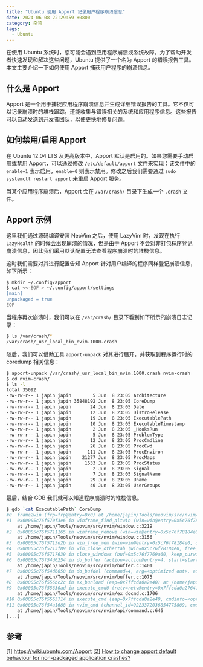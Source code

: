 ```yaml
---
title: "Ubuntu 使用 Apport 记录用户程序崩溃信息"
date: 2024-06-08 22:29:59 +0800
category: 杂项
tags:
  - Ubuntu
---
```


在使用 Ubuntu 系统时，您可能会遇到应用程序崩溃或系统故障。为了帮助开发者快速发现和解决这些问题，Ubuntu 提供了一个名为 Apport 的错误报告工具。本文主要介绍一下如何使用 Apport 捕获用户程序的崩溃信息。

<!-- more -->

## 什么是 Apport

Apport 是一个用于捕捉应用程序崩溃信息并生成详细错误报告的工具。它不仅可以记录崩溃时的堆栈跟踪，还能收集与错误相关的系统和应用程序信息。这些报告可以自动发送到开发者团队，以便更快地修复问题。

## 如何禁用/启用 Apport

在 Ubuntu 12.04 LTS 及更高版本中，Apport 默认是启用的。如果您需要手动启用或禁用 Apport，可以通过修改 `/etc/default/apport` 文件来实现：该文件中的 `enable=1` 表示启用，`enable=0` 则表示禁用。修改之后我们需要通过 `sudo systemctl restart apport` 来重启 Apport 服务。

当某个应用程序崩溃后，Apport 会在 `/var/crash/` 目录下生成一个 `.crash` 文件。

## Apport 示例

这里我们通过源码编译安装 NeoVim 之后，使用 LazyVim 时，发现在执行 `LazyHealth` 的时候会出现崩溃的情况，但是由于 Apport 不会对非打包程序登记崩溃信息，因此我们采用默认配置无法查看程序崩溃时的堆栈信息。

这时我们需要对其进行配置告知 Apport 针对用户编译的程序同样登记崩溃信息，如下所示：

``` bash
$ mkdir ~/.config/apport
$ cat <<-EOF > ~/.config/apport/settings
[main]
unpackaged = true
EOF
```

当程序再次崩溃时，我们可以在 `/var/crash/` 目录下看到如下所示的崩溃日志记录：

``` bash
$ ls /var/crash/*
/var/crash/_usr_local_bin_nvim.1000.crash
```

随后，我们可以借助工具 `apport-unpack` 对其进行展开，并获取到程序运行时的 coredump 相关信息：

``` bash
$ apport-unpack /var/crash/_usr_local_bin_nvim.1000.crash nvim-crash
$ cd nvim-crash/
$ ls -l
total 35092
-rw-rw-r-- 1 japin japin        5 Jun  8 23:05 Architecture
-rw-rw-r-- 1 japin japin 35848192 Jun  8 23:05 CoreDump
-rw-rw-r-- 1 japin japin       24 Jun  8 23:05 Date
-rw-rw-r-- 1 japin japin       12 Jun  8 23:05 DistroRelease
-rw-rw-r-- 1 japin japin       19 Jun  8 23:05 ExecutablePath
-rw-rw-r-- 1 japin japin       10 Jun  8 23:05 ExecutableTimestamp
-rw-rw-r-- 1 japin japin        2 Jun  8 23:05 _HooksRun
-rw-rw-r-- 1 japin japin        5 Jun  8 23:05 ProblemType
-rw-rw-r-- 1 japin japin       12 Jun  8 23:05 ProcCmdline
-rw-rw-r-- 1 japin japin       26 Jun  8 23:05 ProcCwd
-rw-rw-r-- 1 japin japin      111 Jun  8 23:05 ProcEnviron
-rw-rw-r-- 1 japin japin    21277 Jun  8 23:05 ProcMaps
-rw-rw-r-- 1 japin japin     1533 Jun  8 23:05 ProcStatus
-rw-rw-r-- 1 japin japin        2 Jun  8 23:05 Signal
-rw-rw-r-- 1 japin japin        7 Jun  8 23:05 SignalName
-rw-rw-r-- 1 japin japin       29 Jun  8 23:05 Uname
-rw-rw-r-- 1 japin japin       40 Jun  8 23:05 UserGroups
```

最后，结合 GDB 我们就可以知道程序崩溃时的堆栈信息。

``` bash
$ gdb `cat ExecutablePath` CoreDump
#0  frame2win (frp=frp@entry=0x0) at /home/japin/Tools/neovim/src/nvim/window.c:3473
#1  0x00005c76f570f3e6 in winframe_find_altwin (win=win@entry=0x5c76f78184e0, dirp=dirp@entry=0x7ffcda0a259c, tp=tp@entry=0x5c76f779c930, altfr=altfr@entry=0x7ffcda0a2520)
    at /home/japin/Tools/neovim/src/nvim/window.c:3219
#2  0x00005c76f5711165 in winframe_remove (win=win@entry=0x5c76f78184e0, dirp=0x7ffcda0a259c, tp=tp@entry=0x5c76f779c930, unflat_altfr=unflat_altfr@entry=0x0)
    at /home/japin/Tools/neovim/src/nvim/window.c:3156
#3  0x00005c76f5713d2b in win_free_mem (win=win@entry=0x5c76f78184e0, dirp=dirp@entry=0x7ffcda0a259c, tp=tp@entry=0x5c76f779c930) at /home/japin/Tools/neovim/src/nvim/window.c:3080
#4  0x00005c76f5713f89 in win_close_othertab (win=0x5c76f78184e0, free_buf=free_buf@entry=0, tp=0x5c76f779c930) at /home/japin/Tools/neovim/src/nvim/window.c:3058
#5  0x00005c76f5717639 in close_windows (buf=0x5c76f7769a60, keep_curwin=false) at /home/japin/Tools/neovim/src/nvim/window.c:2515
#6  0x00005c76f54d6254 in do_buffer (action=action@entry=4, start=start@entry=1, dir=dir@entry=1, count=<optimized out>, count@entry=22, forceit=forceit@entry=0)
    at /home/japin/Tools/neovim/src/nvim/buffer.c:1401
#7  0x00005c76f54d6658 in do_bufdel (command=4, arg=<optimized out>, addr_count=1, start_bnr=<optimized out>, end_bnr=22, forceit=0)
    at /home/japin/Tools/neovim/src/nvim/buffer.c:1075
#8  0x00005c76f556bc2c in ex_bunload (eap=0x7ffcda0a2e40) at /home/japin/Tools/neovim/src/nvim/ex_docmd.c:4467
#9  0x00005c76f55630ad in execute_cmd0 (retv=retv@entry=0x7ffcda0a2764, eap=eap@entry=0x7ffcda0a2e40, errormsg=errormsg@entry=0x7ffcda0a2768, preview=preview@entry=false)
    at /home/japin/Tools/neovim/src/nvim/ex_docmd.c:1706
#10 0x00005c76f5563714 in execute_cmd (eap=0x7ffcda0a2e40, cmdinfo=<optimized out>, preview=<optimized out>) at /home/japin/Tools/neovim/src/nvim/ex_docmd.c:1791
#11 0x00005c76f54a1688 in nvim_cmd (channel_id=9223372036854775809, cmd=<optimized out>, opts=0x7ffcda0a30d7, arena=0x7ffcda0a30f0, err=0x7ffcda0a30e0)
    at /home/japin/Tools/neovim/src/nvim/api/command.c:646
[...]
```

## 参考

[1] https://wiki.ubuntu.com/Apport
[2] [How to change apport default behaviour for non-packaged application crashes?](https://stackoverflow.com/questions/14204961/)
